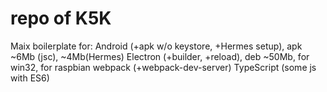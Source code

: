 # repo of K5K

Maix boilerplate for:
Android (+apk w/o keystore, +Hermes setup), apk ~6Mb (jsc), ~4Mb(Hermes)
Electron (+builder, +reload), deb ~50Mb, for win32, for raspbian
webpack (+webpack-dev-server)
TypeScript (some js with ES6)
